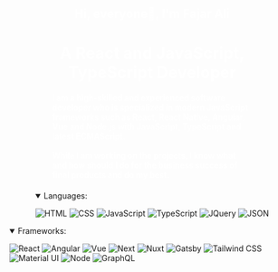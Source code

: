 <div
    style="width: 100%; position: relative; background-size: cover; height: 550px; padding-top: 80px; display: flex; flex-direction: column; align-items: center;">
    <div style="width: 70%;">
        <h2 align="center" style="color: #fff;">Hi, everyone👋, I'm Fajar Ali</h1>
            <h1 style="color : #fff" align="center">A React and JavaScript, TypeScript Developer</h3>
                <h4 style="color: #fff;">
                    I am a high-skilled and experienced software developer who is specialized in modern JavaScript frameworks such as React, React Native, Angular, Vue and Node.js with JavaScript, TypeScript and latest ECMAScript.
                    <br /><br />
                    While I am working on the projects, I know what and how should I do for the business success of final products and do my best.
                </h4>
                <h4 style="font-style : italic; color: #fff;"></h4>
    </div>
    <details open>
        <summary>Languages:</summary>



![HTML](https://img.shields.io/badge/HTML5-E34F26?style=for-the-badge&logo=html5&logoColor=white)
![CSS](https://img.shields.io/badge/CSS3-1572B6?style=for-the-badge&logo=css3&logoColor=white)
![JavaScript](https://img.shields.io/badge/JavaScript-323330?style=for-the-badge&logo=javascript&logoColor=F7DF1E)
![TypeScript](https://img.shields.io/badge/TypeScript-007ACC?style=for-the-badge&logo=typescript&logoColor=white)
![JQuery](https://img.shields.io/badge/jQuery-0769AD?style=for-the-badge&logo=jquery&logoColor=white)
![JSON](https://img.shields.io/badge/json-5E5C5C?style=for-the-badge&logo=json&logoColor=white)

</details>

<details open>
    <summary>Frameworks:</summary>

![React](https://img.shields.io/badge/React-20232A?style=for-the-badlogo=react&logoColor=61DAFB)
![Angular](https://img.shields.io/badge/Angular-DD0031?style=for-the-badlogo=angular&logoColor=white)
![Vue](https://img.shields.io/badge/Vue.js-35495E?style=for-the-badlogo=vuedotjs&logoColor=4FC08D)
![Next](https://img.shields.io/badge/next.js-000000?style=for-the-badlogo=nextdotjs&logoColor=white)
![Nuxt](https://img.shields.io/badge/nuxt.js-00C58E?style=for-the-badlogo=nuxtdotjs&logoColor=white)
![Gatsby](https://img.shields.io/badge/Gatsby-663399?style=for-the-badlogo=gatsby&logoColor=white)
![Tailwind CSS](https://img.shields.io/badge/Tailwind_CSS-38B2AC?style=for-the-badlogo=tailwind-css&logoColor=white)
![Material UI](https://img.shields.io/badge/Material%20UI-007FFF?style=for-the-badlogo=mui&logoColor=white)
![Node](https://img.shields.io/badge/Node.js-339933?style=for-the-badlogo=nodedotjs&logoColor=white)
![GraphQL](https://img.shields.io/badge/GraphQl-E10098?style=for-the-badlogo=graphql&logoColor=white)
</div>